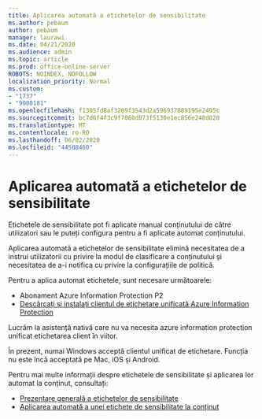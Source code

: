 ```yaml
---
title: Aplicarea automată a etichetelor de sensibilitate
ms.author: pebaum
author: pebaum
manager: laurawi
ms.date: 04/21/2020
ms.audience: admin
ms.topic: article
ms.prod: office-online-server
ROBOTS: NOINDEX, NOFOLLOW
localization_priority: Normal
ms.custom:
- "1737"
- "9000181"
ms.openlocfilehash: f1305fd8af3289f3543d2a596937089195e2495c
ms.sourcegitcommit: bc7d6f4f3c9f7060d073f5130e1ec856e248d020
ms.translationtype: MT
ms.contentlocale: ro-RO
ms.lasthandoff: 06/02/2020
ms.locfileid: "44508460"
---
```

# <a name="auto-apply-sensitivity-labels"></a>Aplicarea automată a etichetelor de sensibilitate

Etichetele de sensibilitate pot fi aplicate manual conținutului de către utilizatori sau le puteți configura pentru a fi aplicate automat conținutului.

Aplicarea automată a etichetelor de sensibilitate elimină necesitatea de a instrui utilizatorii cu privire la modul de clasificare a conținutului și necesitatea de a-i notifica cu privire la configurațiile de politică.

Pentru a aplica automat etichetele, sunt necesare următoarele:

- Abonament Azure Information Protection P2
- [Descărcați și instalați clientul de etichetare unificată Azure Information Protection](https://docs.microsoft.com/azure/information-protection/rms-client/install-unifiedlabelingclient-app)

Lucrăm la asistență nativă care nu va necesita azure information protection unificat etichetarea client în viitor.

În prezent, numai Windows acceptă clientul unificat de etichetare.  Funcția nu este încă acceptată pe Mac, iOS și Android.

Pentru mai multe informații despre etichetele de sensibilitate și aplicarea lor automat la conținut, consultați:

- [Prezentare generală a etichetelor de sensibilitate](https://docs.microsoft.com/microsoft-365/compliance/sensitivity-labels)
- [Aplicarea automată a unei etichete de sensibilitate la conținut](https://docs.microsoft.com/office365/securitycompliance/apply_sensitivity_label_automatically)